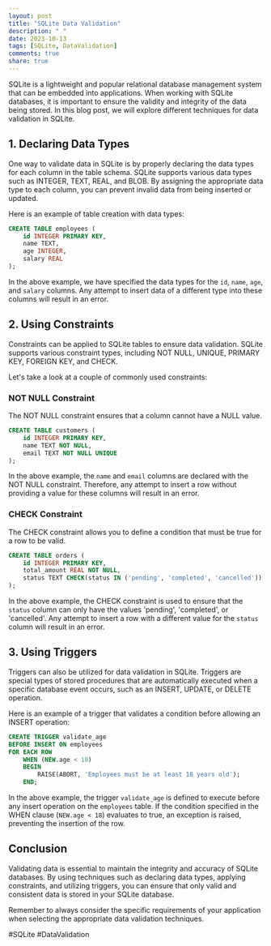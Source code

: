 ```yaml
---
layout: post
title: "SQLite Data Validation"
description: " "
date: 2023-10-13
tags: [SQLite, DataValidation]
comments: true
share: true
---
```


SQLite is a lightweight and popular relational database management system that can be embedded into applications. When working with SQLite databases, it is important to ensure the validity and integrity of the data being stored. In this blog post, we will explore different techniques for data validation in SQLite.

## 1. Declaring Data Types

One way to validate data in SQLite is by properly declaring the data types for each column in the table schema. SQLite supports various data types such as INTEGER, TEXT, REAL, and BLOB. By assigning the appropriate data type to each column, you can prevent invalid data from being inserted or updated.

Here is an example of table creation with data types:

```sql
CREATE TABLE employees (
    id INTEGER PRIMARY KEY,
    name TEXT,
    age INTEGER,
    salary REAL
);
```

In the above example, we have specified the data types for the `id`, `name`, `age`, and `salary` columns. Any attempt to insert data of a different type into these columns will result in an error.

## 2. Using Constraints

Constraints can be applied to SQLite tables to ensure data validation. SQLite supports various constraint types, including NOT NULL, UNIQUE, PRIMARY KEY, FOREIGN KEY, and CHECK.

Let's take a look at a couple of commonly used constraints:

### NOT NULL Constraint

The NOT NULL constraint ensures that a column cannot have a NULL value.

```sql
CREATE TABLE customers (
    id INTEGER PRIMARY KEY,
    name TEXT NOT NULL,
    email TEXT NOT NULL UNIQUE
);
```

In the above example, the `name` and `email` columns are declared with the NOT NULL constraint. Therefore, any attempt to insert a row without providing a value for these columns will result in an error.

### CHECK Constraint

The CHECK constraint allows you to define a condition that must be true for a row to be valid.

```sql
CREATE TABLE orders (
    id INTEGER PRIMARY KEY,
    total_amount REAL NOT NULL,
    status TEXT CHECK(status IN ('pending', 'completed', 'cancelled'))
);
```

In the above example, the CHECK constraint is used to ensure that the `status` column can only have the values 'pending', 'completed', or 'cancelled'. Any attempt to insert a row with a different value for the `status` column will result in an error.

## 3. Using Triggers

Triggers can also be utilized for data validation in SQLite. Triggers are special types of stored procedures that are automatically executed when a specific database event occurs, such as an INSERT, UPDATE, or DELETE operation.

Here is an example of a trigger that validates a condition before allowing an INSERT operation:

```sql
CREATE TRIGGER validate_age
BEFORE INSERT ON employees
FOR EACH ROW
    WHEN (NEW.age < 18)
    BEGIN
        RAISE(ABORT, 'Employees must be at least 18 years old');
    END;
```

In the above example, the trigger `validate_age` is defined to execute before any insert operation on the `employees` table. If the condition specified in the WHEN clause (`NEW.age < 18`) evaluates to true, an exception is raised, preventing the insertion of the row.

## Conclusion

Validating data is essential to maintain the integrity and accuracy of SQLite databases. By using techniques such as declaring data types, applying constraints, and utilizing triggers, you can ensure that only valid and consistent data is stored in your SQLite database.

Remember to always consider the specific requirements of your application when selecting the appropriate data validation techniques.

\#SQLite #DataValidation